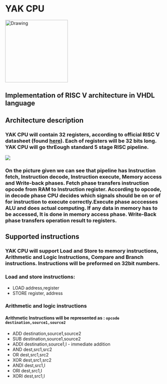 # YAK CPU
<img src="https://image.flaticon.com/icons/svg/124/124138.svg" alt="Drawing" style="width: 200px;"/>

## Implementation of RISC V architecture in VHDL language

## Architecture description

### YAK CPU will contain 32 registers, according to official RISC V datasheet (found [here](https://riscv.org/specifications/)). Each of registers will be 32 bits long. YAK CPU will go thrEough standard 5 stage RISC pipeline.
![](http://upload.wikimedia.org/wikipedia/commons/thumb/2/21/Fivestagespipeline.png/800px-Fivestagespipeline.png)  
### On the picture given we can see that pipeline has Instruction fetch, Instruction decode, Instruction execute, Memory access and Write-back phases. Fetch phase transfers instruction opcode from RAM to Instruction register. According to opcode, in decode phase CPU decides which signals should be on or of for instruction to execute correctly.Execute phase acccesses ALU and does actual computing. If any data in memory has to be accessed, It is done in memory access phase. Write-Back phase transfers operation result to registers.

## Supported instructions
### YAK CPU will  support Load and Store to memory instructions, Arithmetic and Logic Instructions, Compare and Branch instructions. Instructions will be preformed on 32bit numbers.

### Load and store instructions:
* LOAD address,register
* STORE register, address

### Arithmetic and logic instructions  
#### Arithmetic Instructions will be represented as : `opcode destination,source1,source2`  
* ADD destination,source1,source2 
* SUB destination,source1,source2
* ADDI destination,source1,I - immediate addition 
* AND dest,src1,src2
* OR dest,src1,src2
* XOR dest,src1,src2
* ANDI dest,src1,I
* ORI dest,src1,I
* XORI dest,src1,I

